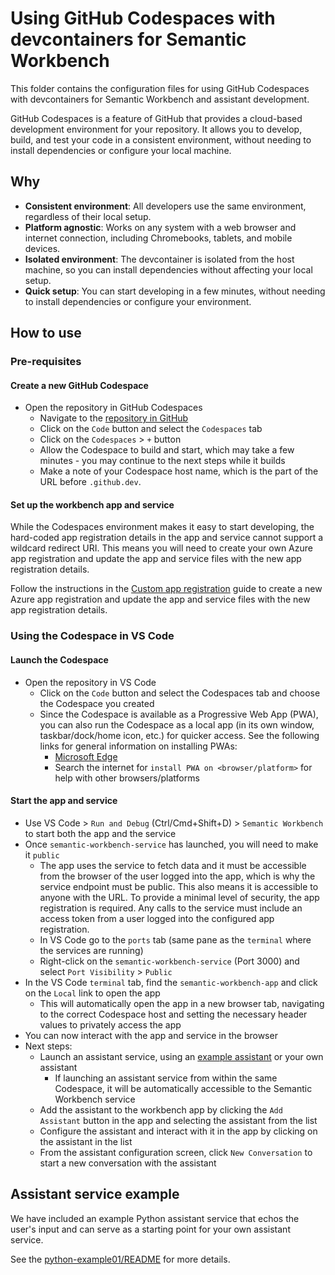 # Using GitHub Codespaces with devcontainers for Semantic Workbench

This folder contains the configuration files for using GitHub Codespaces with devcontainers for Semantic Workbench and assistant development.

GitHub Codespaces is a feature of GitHub that provides a cloud-based development environment for your repository. It allows you to develop, build, and test your code in a consistent environment, without needing to install dependencies or configure your local machine.

## Why

- **Consistent environment**: All developers use the same environment, regardless of their local setup.
- **Platform agnostic**: Works on any system with a web browser and internet connection, including Chromebooks, tablets, and mobile devices.
- **Isolated environment**: The devcontainer is isolated from the host machine, so you can install dependencies without affecting your local setup.
- **Quick setup**: You can start developing in a few minutes, without needing to install dependencies or configure your environment.

## How to use

### Pre-requisites

#### Create a new GitHub Codespace

- Open the repository in GitHub Codespaces
  - Navigate to the [repository in GitHub](https://github.com/microsoft/semanticworkbench)
  - Click on the `Code` button and select the `Codespaces` tab
  - Click on the `Codespaces` > `+` button
  - Allow the Codespace to build and start, which may take a few minutes - you may continue to the next steps while it builds
  - Make a note of your Codespace host name, which is the part of the URL before `.github.dev`.

#### Set up the workbench app and service

While the Codespaces environment makes it easy to start developing, the hard-coded app registration details in the app and service cannot support a wildcard redirect URI. This means you will need to create your own Azure app registration and update the app and service files with the new app registration details.

Follow the instructions in the [Custom app registration](../docs/CUSTOM_APP_REGISTRATION.md) guide to create a new Azure app registration and update the app and service files with the new app registration details.

### Using the Codespace in VS Code

#### Launch the Codespace

- Open the repository in VS Code
  - Click on the `Code` button and select the Codespaces tab and choose the Codespace you created
  - Since the Codespace is available as a Progressive Web App (PWA), you can also run the Codespace as a local app (in its own window, taskbar/dock/home icon, etc.) for quicker access. See the following links for general information on installing PWAs:
    - [Microsoft Edge](https://learn.microsoft.com/en-us/microsoft-edge/progressive-web-apps-chromium/ux)
    - Search the internet for `install PWA on <browser/platform>` for help with other browsers/platforms

#### Start the app and service

- Use VS Code > `Run and Debug` (Ctrl/Cmd+Shift+D) > `Semantic Workbench` to start both the app and the service
- Once `semantic-workbench-service` has launched, you will need to make it `public`
  - The app uses the service to fetch data and it must be accessible from the browser of the user logged into the app, which is why the service endpoint must be public. This also means it is accessible to anyone with the URL. To provide a minimal level of security, the app registration is required. Any calls to the service must include an access token from a user logged into the configured app registration.
  - In VS Code go to the `ports` tab (same pane as the `terminal` where the services are running)
  - Right-click on the `semantic-workbench-service` (Port 3000) and select `Port Visibility` > `Public`
- In the VS Code `terminal` tab, find the `semantic-workbench-app` and click on the `Local` link to open the app
  - This will automatically open the app in a new browser tab, navigating to the correct Codespace host and setting the necessary header values to privately access the app
- You can now interact with the app and service in the browser
- Next steps:
  - Launch an assistant service, using an [example assistant](../examples/) or your own assistant
    - If launching an assistant service from within the same Codespace, it will be automatically accessible to the Semantic Workbench service
  - Add the assistant to the workbench app by clicking the `Add Assistant` button in the app and selecting the assistant from the list
  - Configure the assistant and interact with it in the app by clicking on the assistant in the list
  - From the assistant configuration screen, click `New Conversation` to start a new conversation with the assistant

## Assistant service example

We have included an example Python assistant service that echos the user's input and can serve as a starting point for your own assistant service.

See the [python-example01/README](../examples/python-example01/README.md) for more details.
